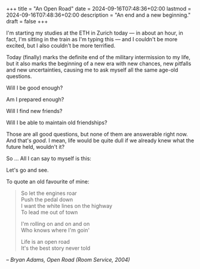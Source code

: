 +++
title = "An Open Road"
date = 2024-09-16T07:48:36+02:00
lastmod = 2024-09-16T07:48:36+02:00
description = "An end and a new beginning."
draft = false
+++

I'm starting my studies at the ETH in Zurich today — in about an hour, in fact,
I'm sitting in the train as I'm typing this — and I couldn't be more excited,
but I also couldn't be more terrified.

Today (finally) marks the definite end of the military intermission to my life,
but it also marks the beginning of a new era with new chances, new pitfalls and
new uncertainties, causing me to ask myself all the same age-old questions.

Will I be good enough?

Am I prepared enough?

Will I find new friends?

Will I be able to maintain old friendships?

Those are all good questions, but none of them are answerable right now. And
that's *good*. I mean, life would be quite dull if we already knew what the
future held, wouldn't it?

So … All I can say to myself is this:

Let's go and see.

To quote an old favourite of mine:

> So let the engines roar  
> Push the pedal down  
> I want the white lines on the highway  
> To lead me out of town  
>
> I'm rolling on and on and on  
> Who knows where I'm goin'  
>
> Life is an open road  
> It's the best story never told  

*– Bryan Adams, Open Road (Room Service, 2004)*
